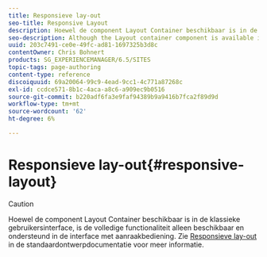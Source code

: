```yaml
---
title: Responsieve lay-out
seo-title: Responsive Layout
description: Hoewel de component Layout Container beschikbaar is in de klassieke gebruikersinterface, is de volledige functionaliteit alleen beschikbaar en ondersteund in de interface met aanraakbediening.
seo-description: Although the Layout container component is available in the classic UI, its full functionality is only available and supported in the touch-enabled UI.
uuid: 203c7491-ce0e-49fc-ad81-1697325b3d8c
contentOwner: Chris Bohnert
products: SG_EXPERIENCEMANAGER/6.5/SITES
topic-tags: page-authoring
content-type: reference
discoiquuid: 69a20064-99c9-4ead-9cc1-4c771a87268c
exl-id: ccdce571-8b1c-4aca-a8c6-a909ec9b0516
source-git-commit: b220adf6fa3e9faf94389b9a9416b7fca2f89d9d
workflow-type: tm+mt
source-wordcount: '62'
ht-degree: 6%

---
```


# Responsieve lay-out{#responsive-layout}

>[!CAUTION]
>
>Hoewel de component Layout Container beschikbaar is in de klassieke gebruikersinterface, is de volledige functionaliteit alleen beschikbaar en ondersteund in de interface met aanraakbediening. Zie [Responsieve lay-out](/help/sites-authoring/responsive-layout.md) in de standaardontwerpdocumentatie voor meer informatie.
